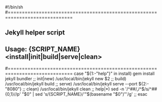 #!/bin/sh
#=============================================================================
## Jekyll helper script
## Usage: {SCRIPT_NAME} <install|init|build|serve|clean>
#=============================================================================
case "${1:-"help"}" in
    install) gem install jekyll bundler ;;
    init|new) /usr/local/bin/jekyll new $2 ;;
    build)  /usr/local/bin/jekyll build ;;
    serve)  /usr/local/bin/jekyll serve --port ${2:-"8080"} ;;
    clean)  /usr/local/bin/jekyll clean ;;
    help|*) sed -n '/^##/,/^$/s/^## \{0,1\}//p' "$0" | sed 's/{SCRIPT_NAME}/'"$(basename "$0")"'/g' ;;
esac

